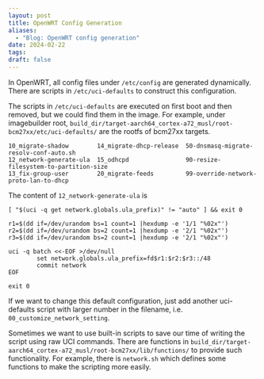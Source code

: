 ```yaml
---
layout: post
title: OpenWRT Config Generation
aliases:
  - "Blog: OpenWRT config generation"
date: 2024-02-22
tags: 
draft: false
---
```

In OpenWRT, all config files under `/etc/config` are generated dynamically. There are scripts in `/etc/uci-defaults` to construct this configuration.

The scripts in `/etc/uci-defaults` are executed on first boot and then removed, but we could find them in the image. For example, under imagebuilder root, `build_dir/target-aarch64_cortex-a72_musl/root-bcm27xx/etc/uci-defaults/` are the rootfs of bcm27xx targets.

```shell
10_migrate-shadow        14_migrate-dhcp-release  50-dnsmasq-migrate-resolv-conf-auto.sh
12_network-generate-ula  15_odhcpd                90-resize-filesystem-to-partition-size
13_fix-group-user        20_migrate-feeds         99-override-network-proto-lan-to-dhcp
```

The content of `12_network-generate-ula` is

```shell
[ "$(uci -q get network.globals.ula_prefix)" != "auto" ] && exit 0

r1=$(dd if=/dev/urandom bs=1 count=1 |hexdump -e '1/1 "%02x"')
r2=$(dd if=/dev/urandom bs=2 count=1 |hexdump -e '2/1 "%02x"')
r3=$(dd if=/dev/urandom bs=2 count=1 |hexdump -e '2/1 "%02x"')

uci -q batch <<-EOF >/dev/null
        set network.globals.ula_prefix=fd$r1:$r2:$r3::/48
        commit network
EOF

exit 0
```

If we want to change this default configuration, just add another uci-defaults script with larger number in the filename, i.e. `00_customize_network_setting`.

Sometimes we want to use built-in scripts to save our time of writing the script using raw UCI commands. There are functions in `build_dir/target-aarch64_cortex-a72_musl/root-bcm27xx/lib/functions/` to provide such functionality. For example, there is `network.sh` which defines some functions to make the scripting more easily.
